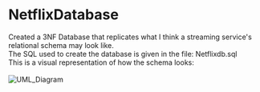 # NetflixDatabase
Created a 3NF Database that replicates what I think a streaming service's relational schema may look like.<br/>
The SQL used to create the database is given in the file: Netflixdb.sql<br/>
This is a visual representation of how the schema looks: <br/>
<br/>
![UML_Diagram](https://user-images.githubusercontent.com/67656355/118061100-49210600-b362-11eb-981b-fb1449cd7d31.jpg)

